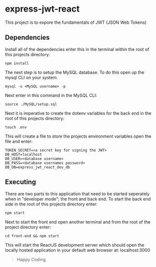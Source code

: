 # express-jwt-react

This project is to expore the fundamentals of JWT (JSON Web Tokens)

## Dependencies

Install all of the dependencies enter this in the terminal within the root of this projects directory:

```
npm install
```

The next step is to setup the MySQL database. To do this open up the mysql CLI on your system.

```
mysql -u <MySQL username> -p
```

Next enter in this command in the MySQL CLI:

```
source ./MySQL/setup.sql
```

Next it is imperative to create the dotenv variables for the back end in the root of this projects directory:

```
touch .env
```

This will create a file to store the projects environment variables open the file and enter:

```
TOKEN_SECRET=<a secret key for signing the JWT>
DB_HOST=localhost
DB_USER=<database username>
DB_PASS=<database usernames password>
DB_DB=express_jwt_react_dev_db
```

## Executing

There are two parts to this application that need to be started seperately when in "developer mode"; the front and back end.
To start the back end side in the root of this projects directory enter:

```
npm start
```

Next to start the front end open another terminal and from the root of the project directory enter:

```
cd front-end && npm start
```

This will start the ReactJS development server which should open the locally hosted application in your default web browser at: localhost:3000

> Happy Coding.
